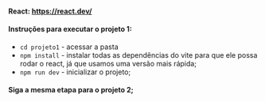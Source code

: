 #### React: https://react.dev/ 

#### Instruções para executar o projeto 1:
- ```cd projeto1``` - acessar a pasta
- ```npm install``` - instalar todas as dependências do vite para que ele possa rodar o react, já que usamos uma versão mais rápida;
- ```npm run dev``` - inicializar o projeto;

#### Siga a mesma etapa para o projeto 2;
